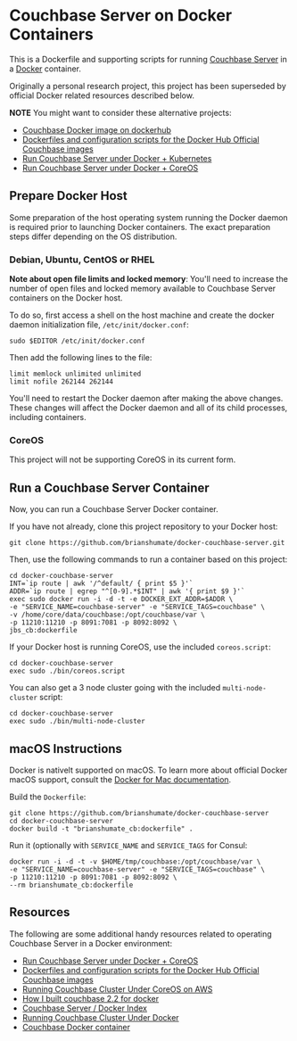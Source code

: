 # Couchbase Server on Docker Containers

This is a Dockerfile and supporting scripts for running
[Couchbase Server](http://couchbase.com/) in a
[Docker](http://www.docker.com/) container.

Originally a personal research project, this project has been superseded
by official Docker related resources described below.

**NOTE** You might want to consider these alternative projects:

* [Couchbase Docker image on dockerhub](https://hub.docker.com/u/couchbase/server)
* [Dockerfiles and configuration scripts for the Docker Hub Official Couchbase images](https://github.com/couchbase/docker)
* [Run Couchbase Server under Docker + Kubernetes](https://github.com/tleyden/couchbase-kubernetes)
* [Run Couchbase Server under Docker + CoreOS](https://github.com/couchbaselabs/couchbase-server-coreos)

## Prepare Docker Host

Some preparation of the host operating system running the Docker daemon is
required prior to launching Docker containers. The exact preparation steps
differ depending on the OS distribution.

### Debian, Ubuntu, CentOS or RHEL

**Note about open file limits and locked memory**: You'll need to increase
the number of open files and locked memory available to Couchbase Server
containers on the Docker host.

To do so, first access a shell on the host machine and create the docker
daemon initialization file, `/etc/init/docker.conf`:

```
sudo $EDITOR /etc/init/docker.conf
```

Then add the following lines to the file:

```
limit memlock unlimited unlimited
limit nofile 262144 262144
```

You'll need to restart the Docker daemon after making the above changes. These changes will affect the Docker daemon and all of its child processes,
including containers.

### CoreOS

This project will not be supporting CoreOS in its current form.

## Run a Couchbase Server Container

Now, you can run a Couchbase Server Docker container.

If you have not already, clone this project repository to your Docker host:

```
git clone https://github.com/brianshumate/docker-couchbase-server.git
```

Then, use the following commands to run a container based on this project:

```
cd docker-couchbase-server
INT=`ip route | awk '/^default/ { print $5 }'`
ADDR=`ip route | egrep "^[0-9].*$INT" | awk '{ print $9 }'`
exec sudo docker run -i -d -t -e DOCKER_EXT_ADDR=$ADDR \
-e "SERVICE_NAME=couchbase-server" -e "SERVICE_TAGS=couchbase" \
-v /home/core/data/couchbase:/opt/couchbase/var \
-p 11210:11210 -p 8091:7081 -p 8092:8092 \
jbs_cb:dockerfile
```

If your Docker host is running CoreOS, use the included `coreos.script`:

```
cd docker-couchbase-server
exec sudo ./bin/coreos.script
```

You can also get a 3 node cluster going with the included
`multi-node-cluster` script:

```
cd docker-couchbase-server
exec sudo ./bin/multi-node-cluster
```

## macOS Instructions

Docker is nativelt supported on macOS. To learn more about official Docker
macOS support, consult the 
[Docker for Mac documentation](https://docs.docker.com/docker-for-mac/).

Build the `Dockerfile`:

```
git clone https://github.com/brianshumate/docker-couchbase-server
cd docker-couchbase-server
docker build -t "brianshumate_cb:dockerfile" .
```

Run it (optionally with `SERVICE_NAME` and `SERVICE_TAGS` for Consul:

```
docker run -i -d -t -v $HOME/tmp/couchbase:/opt/couchbase/var \
-e "SERVICE_NAME=couchbase-server" -e "SERVICE_TAGS=couchbase" \
-p 11210:11210 -p 8091:7081 -p 8092:8092 \
--rm brianshumate_cb:dockerfile
```

## Resources

The following are some additional handy resources related to operating
Couchbase Server in a Docker environment:

* [Run Couchbase Server under Docker + CoreOS](https://github.com/couchbaselabs/couchbase-server-docker)
* [Dockerfiles and configuration scripts for the Docker Hub Official Couchbase images](https://github.com/couchbase/docker)
* [Running Couchbase Cluster Under CoreOS on AWS](http://tleyden.github.io/blog/2014/11/01/running-couchbase-cluster-under-coreos-on-aws/)
* [How I built couchbase 2.2 for docker](https://gist.github.com/dustin/6605182)
* [Couchbase Server / Docker Index](https://index.docker.io/u/dustin/couchbase/)
* [Running Couchbase Cluster Under Docker](http://tleyden.github.io/blog/2013/11/14/running-couchbase-cluster-under-docker/)
* [Couchbase Docker container](https://github.com/ncolomer/docker-templates/tree/master/couchbase)
